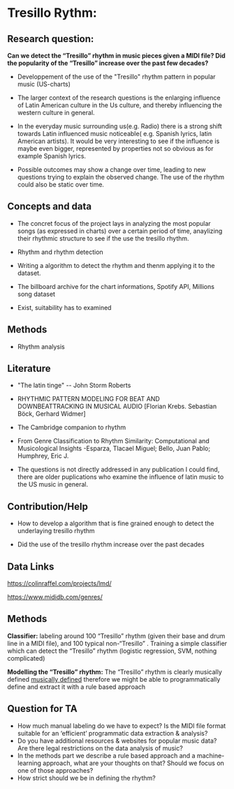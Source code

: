 # Tresillo Rythm: 

## Research question: 

**Can we detect the “Tresillo” rhythm in music pieces given a MIDI file? Did the popularity of the “Tresillo” increase over the past few decades?**

-   Developpement of the use of the "Tresillo" rhythm pattern in popular music (US-charts) 

-   The larger context of the research questions is the enlarging influence of Latin American culture in the Us culture, and thereby influencing the western culture in general.   

-   In the everyday music surrounding us(e.g. Radio) there is a strong shift towards Latin influenced music noticeable( e.g. Spanish lyrics, latin American artists). It would be very interesting to see if the influence is maybe even bigger, represented by properties not so obvious as for example Spanish lyrics.  

-   Possible outcomes may show a change over time, leading to new questions trying to explain the observed change. The use of the rhythm could also be static over time. 

## Concepts and data 

-   The concret focus of the project lays in analyzing the most popular songs (as expressed in charts) over a certain period of time, anaylizing their rhythmic structure to see if the use the tresillo rhythm. 

-   Rhythm and rhythm detection 

-   Writing a algorithm to detect the rhythm and thenm applying it to the dataset. 

-   The billboard archive for the chart informations, Spotify API, Millions song dataset 

-   Exist, suitability has to examined 

## Methods 

-   Rhythm analysis 

## Literature 

-   "The latin tinge" -- John Storm Roberts 

-   RHYTHMIC PATTERN MODELING FOR BEAT AND DOWNBEATTRACKING IN MUSICAL AUDIO [Florian Krebs. Sebastian Böck, Gerhard Widmer] 

-   The Cambridge companion to rhythm 

-   From Genre Classification to Rhythm Similarity: Computational and Musicological Insights -Esparza, Tlacael Miguel; Bello, Juan Pablo; Humphrey, Eric J. 

-   The questions is not directly addressed in any publication I could find, there are older puplications who examine the influence of latin music to the US music in general.  

## Contribution/Help 

-   How to develop a algorithm that is fine grained enough to detect the underlaying tresillo rhythm 

-   Did the use of the tresillo rhythm increase over the past decades 

## Data Links

<https://colinraffel.com/projects/lmd/>

<https://www.mididb.com/genres/>
## Methods

**Classifier:** labeling around 100 “Tresillo” rhythm (given their base and drum line in a MIDI file), and 100 typical non-“Tresillo” . Training a simple classifier which can detect the “Tresillo” rhythm (logistic regression, SVM, nothing complicated)

**Modelling the “Tresillo” rhythm:** The “Tresillo” rhythm is clearly musically defined 
[musically defined](https://en.wikipedia.org/wiki/Tresillo_(rhythm)) therefore we might be able to programmatically define and extract it with a rule based approach



## Question for TA

-   How much manual labeling do we have to expect? Is the MIDI file format suitable for an ‘efficient’ programmatic data extraction & analysis?
-   Do you have additional resources & websites for popular music data? Are there legal restrictions on the data analysis of music?
-   In the methods part we describe a rule based approach and a machine-learning approach, what are your thoughts on that? Should we focus on one of those approaches?
-   How strict should we be in defining the rhythm?


